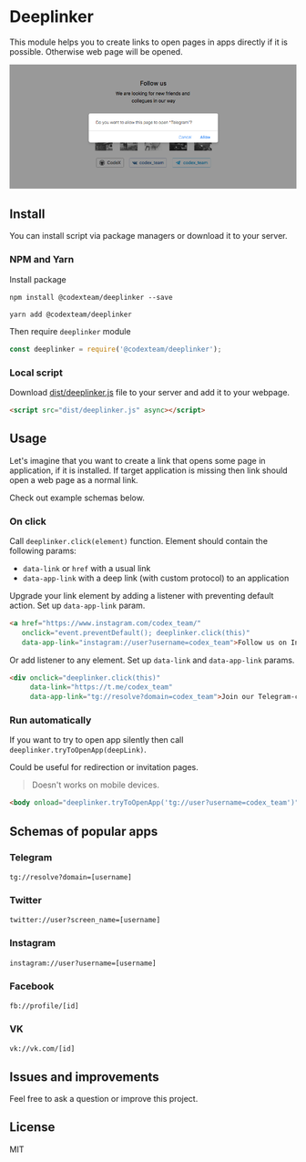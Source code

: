 # Deeplinker

This module helps you to create links to open pages in apps directly if it is possible. Otherwise web page will be opened.

![](assets/open-telegram-demo.png)

## Install

You can install script via package managers or download it to your server. 

### NPM and Yarn

Install package

```shell
npm install @codexteam/deeplinker --save 
```

```shell
yarn add @codexteam/deeplinker
```

Then require `deeplinker` module

```js
const deeplinker = require('@codexteam/deeplinker');
``` 

### Local script

Download [dist/deeplinker.js](dist/deeplinker.js) file to your server and add it to your webpage.

```html
<script src="dist/deeplinker.js" async></script>
```

## Usage

Let's imagine that you want to create a link that opens some page in application, if it is installed. If target application is missing then link should open a web page as a normal link.

Check out example schemas below.

### On click

Call `deeplinker.click(element)` function. Element should contain the following params:

- `data-link` or `href` with a usual link
- `data-app-link` with a deep link (with custom protocol) to an application

Upgrade your link element by adding a listener with preventing default action. Set up `data-app-link` param.

```html
<a href="https://www.instagram.com/codex_team/"
   onclick="event.preventDefault(); deeplinker.click(this)"
   data-app-link="instagram://user?username=codex_team">Follow us on Instagram</a>
```

Or add listener to any element. Set up `data-link` and `data-app-link` params.

```html
<div onclick="deeplinker.click(this)"
     data-link="https://t.me/codex_team"
     data-app-link="tg://resolve?domain=codex_team">Join our Telegram-channel</div>
```

### Run automatically

If you want to try to open app silently then call `deeplinker.tryToOpenApp(deepLink)`.

Could be useful for redirection or invitation pages.

> Doesn't works on mobile devices.

```html
<body onload="deeplinker.tryToOpenApp('tg://user?username=codex_team')">
```

## Schemas of popular apps 

### Telegram

```
tg://resolve?domain=[username]
```

### Twitter

```
twitter://user?screen_name=[username]
```

### Instagram

```
instagram://user?username=[username]
```

### Facebook

```
fb://profile/[id]
```

### VK

```
vk://vk.com/[id]
```

## Issues and improvements

Feel free to ask a question or improve this project.

## License

MIT
